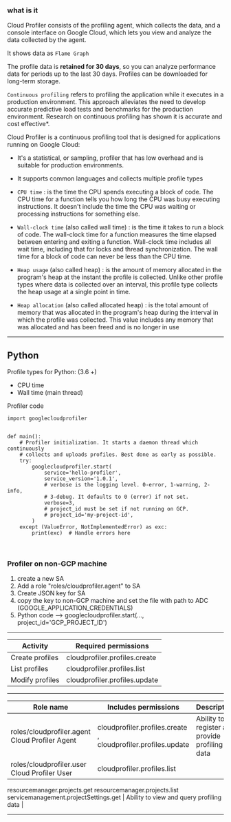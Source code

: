 
### what is it

Cloud Profiler consists of the profiling agent, which collects the data, and a console interface on Google Cloud, which lets you view and analyze the data collected by the agent.

It shows data as `Flame Graph`

The profile data is **retained for 30 days**, so you can analyze performance data for periods up to the last 30 days. Profiles can be downloaded for long-term storage.

`Continuous profiling` refers to profiling the application while it executes in a production environment. This approach alleviates the need to develop accurate predictive load tests and benchmarks for the production environment. Research on continuous profiling has shown it is accurate and cost effective*.

Cloud Profiler is a continuous profiling tool that is designed for applications running on Google Cloud:

* It's a statistical, or sampling, profiler that has low overhead and is suitable for production environments.
* It supports common languages and collects multiple profile types


* `CPU time` : is the time the CPU spends executing a block of code. The CPU time for a function tells you how long the CPU was busy executing instructions. It doesn't include the time the CPU was waiting or processing instructions for something else.

* `Wall-clock time` (also called wall time) : is the time it takes to run a block of code. The wall-clock time for a function measures the time elapsed between entering and exiting a function. Wall-clock time includes all wait time, including that for locks and thread synchronization. The wall time for a block of code can never be less than the CPU time.

* `Heap usage` (also called heap) : is the amount of memory allocated in the program's heap at the instant the profile is collected. Unlike other profile types where data is collected over an interval, this profile type collects the heap usage at a single point in time.

* `Heap allocation` (also called allocated heap) : is the total amount of memory that was allocated in the program's heap during the interval in which the profile was collected. This value includes any memory that was allocated and has been freed and is no longer in use

---

## Python

Profile types for Python: (3.6 +)

* CPU time
* Wall time (main thread)

Profiler code
```
import googlecloudprofiler


def main():
    # Profiler initialization. It starts a daemon thread which continuously
    # collects and uploads profiles. Best done as early as possible.
    try:
        googlecloudprofiler.start(
            service='hello-profiler',
            service_version='1.0.1',
            # verbose is the logging level. 0-error, 1-warning, 2-info,
            # 3-debug. It defaults to 0 (error) if not set.
            verbose=3,
            # project_id must be set if not running on GCP.
            # project_id='my-project-id',
        )
    except (ValueError, NotImplementedError) as exc:
        print(exc)  # Handle errors here
```

&nbsp;
&nbsp;



### Profiler on non-GCP machine

1. create a new SA
2. Add a role "roles/cloudprofiler.agent" to SA
3. Create JSON key for SA
4. copy the key to non-GCP machine and set the file with path to ADC (GOOGLE_APPLICATION_CREDENTIALS)
5. Python code --> googlecloudprofiler.start(..., project_id='GCP_PROJECT_ID')


---


| Activity |	Required permissions |
| --- | --- |
| Create profiles |	cloudprofiler.profiles.create |
| List profiles | 	cloudprofiler.profiles.list |
| Modify profiles | 	cloudprofiler.profiles.update |


---


| Role name |	Includes permissions |	Description | 
| --- | --- | --- | 
| roles/cloudprofiler.agent Cloud Profiler Agent | cloudprofiler.profiles.create , cloudprofiler.profiles.update | 	Ability to register and provide profiling data |
| roles/cloudprofiler.user Cloud Profiler User | cloudprofiler.profiles.list
resourcemanager.projects.get
resourcemanager.projects.list
servicemanagement.projectSettings.get | Ability to view and query profiling data | 

---

